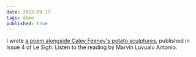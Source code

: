 ```yaml
---
date: 2022-09-17
tags: demo
published: true
---
```


I wrote [a poem alongside Caley Feeney's potato sculptures](https://www.le-sigh.com/issue-04-caley-feeney-amy-ching-yan-lam-en), published in Issue 4 of Le Sigh. Listen to the reading by Marvin Luvualu Antonio. 